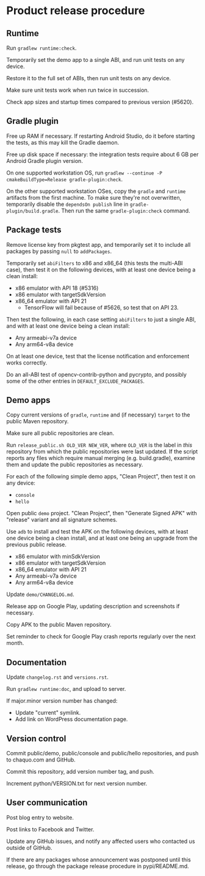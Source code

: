 # Product release procedure

## Runtime

Run `gradlew runtime:check`.

Temporarily set the demo app to a single ABI, and run unit tests on any device.

Restore it to the full set of ABIs, then run unit tests on any device.

Make sure unit tests work when run twice in succession.

Check app sizes and startup times compared to previous version (#5620).


## Gradle plugin

Free up RAM if necessary. If restarting Android Studio, do it before starting the tests, as
this may kill the Gradle daemon.

Free up disk space if necessary: the integration tests require about 6 GB per Android Gradle
plugin version.

On one supported workstation OS, run `gradlew --continue -P cmakeBuildType=Release
gradle-plugin:check`.

On the other supported workstation OSes, copy the `gradle` and `runtime` artifacts from the
first machine. To make sure they're not overwritten, temporarily disable the `dependsOn
publish` line in `gradle-plugin/build.gradle`. Then run the same `gradle-plugin:check` command.


## Package tests

Remove license key from pkgtest app, and temporarily set it to include all packages by passing
`null` to `addPackages`.

Temporarily set `abiFilters` to x86 and x86_64 (this tests the multi-ABI case), then test it on
the following devices, with at least one device being a clean install:

* x86 emulator with API 18 (#5316)
* x86 emulator with targetSdkVersion
* x86\_64 emulator with API 21
  * TensorFlow will fail because of #5626, so test that on API 23.

Then test the following, in each case setting `abiFilters` to just a single ABI, and with at
least one device being a clean install:

* Any armeabi-v7a device
* Any arm64-v8a device

On at least one device, test that the license notification and enforcement works correctly.

Do an all-ABI test of opencv-contrib-python and pycrypto, and possibly some of the other
entries in `DEFAULT_EXCLUDE_PACKAGES`.


## Demo apps

Copy current versions of `gradle`, `runtime` and (if necessary) `target` to the public Maven
repository.

Make sure all public repositories are clean.

Run `release_public.sh OLD_VER NEW_VER`, where `OLD_VER` is the label in *this* repository from
which the public repositories were last updated. If the script reports any files which require
manual merging (e.g. build.gradle), examine them and update the public repositories as
necessary.

For each of the following simple demo apps, "Clean Project", then test it on any device:

* `console`
* `hello`

Open public `demo` project. "Clean Project", then "Generate Signed APK" with "release" variant
and all signature schemes.

Use `adb` to install and test the APK on the following devices, with at least one device being
a clean install, and at least one being an upgrade from the previous public release.

* x86 emulator with minSdkVersion
* x86 emulator with targetSdkVersion
* x86\_64 emulator with API 21
* Any armeabi-v7a device
* Any arm64-v8a device

Update `demo/CHANGELOG.md`.

Release app on Google Play, updating description and screenshots if necessary.

Copy APK to the public Maven repository.

Set reminder to check for Google Play crash reports regularly over the next month.


## Documentation

Update `changelog.rst` and `versions.rst`.

Run `gradlew runtime:doc`, and upload to server.

If major.minor version number has changed:
* Update "current" symlink.
* Add link on WordPress documentation page.


## Version control

Commit public/demo, public/console and public/hello repositories, and push to chaquo.com and
GitHub.

Commit this repository, add version number tag, and push.

Increment python/VERSION.txt for next version number.


## User communication

Post blog entry to website.

Post links to Facebook and Twitter.

Update any GitHub issues, and notify any affected users who contacted us outside of GitHub.

If there are any packages whose announcement was postponed until this release, go through the
package release procedure in pypi/README.md.
